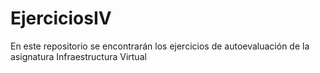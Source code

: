 # EjerciciosIV
En este repositorio se encontrarán los ejercicios de autoevaluación de la asignatura Infraestructura Virtual
